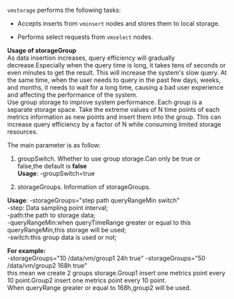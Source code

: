`vmstorage` performs the following tasks:

- Accepts inserts from `vminsert` nodes and stores them to local storage.

- Performs select requests from `vmselect` nodes.  

**Usage of storageGroup**  
As data insertion increases, query efficiency will gradually decrease.Especially when the query time is long, it takes tens of seconds or even minutes to get the result. This will increase the system's slow query. At the same time, when the user needs to query in the past few days, weeks, and months, it needs to wait for a long time, causing a bad user experience and affecting the performance of the system.    
Use group storage to improve system performance. Each group is a separate storage space. Take the extreme values of N time points of each metrics information as new points and insert them into the group. This can increase query efficiency by a factor of N while consuming limited storage resources.  

The main parameter is as follow:  

1. groupSwitch. Whether to use group storage.Can only be true or false,the default is **false**    
**Usage**: -groupSwitch=true  
  
2. storageGroups. Information of storageGroups.  

**Usage**: -storageGroups="step path queryRangeMin switch"   
-step: Data sampling point interval;   
-path:the path to storage data;  
-queryRangeMin:when queryTimeRange greater or equal to this queryRangeMin,this storage will be used;  
-switch:this group data is used or not;  

**For example:**  
-storageGroups="10 /data/vm/group1 24h true"  -storageGroups="50 /data/vm/group2 168h true"  
this mean we create 2 groups storage.Group1 insert one metrics point every 10 point.Group2 insert one metrics point every 10 point.  
When queryRange greater or equal to 168h,group2 will be used.


